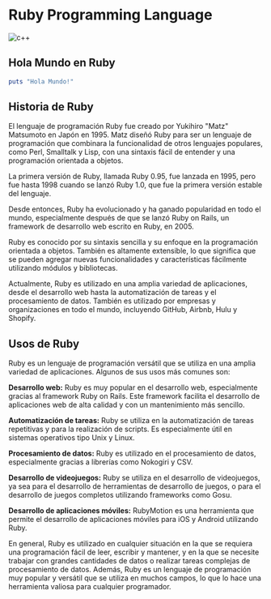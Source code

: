 # **Ruby Programming Language**
![c++](https://img.icons8.com/color/2x/ruby-programming-language.png)
## **Hola Mundo en Ruby**
```ruby
puts "Hola Mundo!"
```
## **Historia de Ruby**
El lenguaje de programación Ruby fue creado por Yukihiro "Matz" Matsumoto en Japón en 1995. Matz diseñó Ruby para ser un lenguaje de programación que combinara la funcionalidad de otros lenguajes populares, como Perl, Smalltalk y Lisp, con una sintaxis fácil de entender y una programación orientada a objetos.

La primera versión de Ruby, llamada Ruby 0.95, fue lanzada en 1995, pero fue hasta 1998 cuando se lanzó Ruby 1.0, que fue la primera versión estable del lenguaje.

Desde entonces, Ruby ha evolucionado y ha ganado popularidad en todo el mundo, especialmente después de que se lanzó Ruby on Rails, un framework de desarrollo web escrito en Ruby, en 2005.

Ruby es conocido por su sintaxis sencilla y su enfoque en la programación orientada a objetos. También es altamente extensible, lo que significa que se pueden agregar nuevas funcionalidades y características fácilmente utilizando módulos y bibliotecas.

Actualmente, Ruby es utilizado en una amplia variedad de aplicaciones, desde el desarrollo web hasta la automatización de tareas y el procesamiento de datos. También es utilizado por empresas y organizaciones en todo el mundo, incluyendo GitHub, Airbnb, Hulu y Shopify.

## **Usos de Ruby**
Ruby es un lenguaje de programación versátil que se utiliza en una amplia variedad de aplicaciones. Algunos de sus usos más comunes son:

**Desarrollo web:** Ruby es muy popular en el desarrollo web, especialmente gracias al framework Ruby on Rails. Este framework facilita el desarrollo de aplicaciones web de alta calidad y con un mantenimiento más sencillo.

**Automatización de tareas:** Ruby se utiliza en la automatización de tareas repetitivas y para la realización de scripts. Es especialmente útil en sistemas operativos tipo Unix y Linux.

**Procesamiento de datos:** Ruby es utilizado en el procesamiento de datos, especialmente gracias a librerías como Nokogiri y CSV.

**Desarrollo de videojuegos:** Ruby se utiliza en el desarrollo de videojuegos, ya sea para el desarrollo de herramientas de desarrollo de juegos, o para el desarrollo de juegos completos utilizando frameworks como Gosu.

**Desarrollo de aplicaciones móviles:** RubyMotion es una herramienta que permite el desarrollo de aplicaciones móviles para iOS y Android utilizando Ruby.

En general, Ruby es utilizado en cualquier situación en la que se requiera una programación fácil de leer, escribir y mantener, y en la que se necesite trabajar con grandes cantidades de datos o realizar tareas complejas de procesamiento de datos. Además, Ruby es un lenguaje de programación muy popular y versátil que se utiliza en muchos campos, lo que lo hace una herramienta valiosa para cualquier programador.